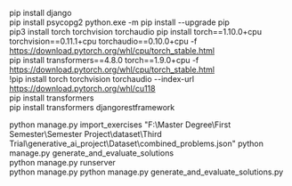 pip install django   
pip install psycopg2 
python.exe -m pip install --upgrade pip  
pip3 install torch torchvision torchaudio 
pip install torch==1.10.0+cpu torchvision==0.11.1+cpu torchaudio==0.10.0+cpu -f https://download.pytorch.org/whl/cpu/torch_stable.html                                                               
 pip install transformers==4.8.0 torch==1.9.0+cpu -f https://download.pytorch.org/whl/cpu/torch_stable.html                                                                                           
!pip install torch torchvision torchaudio --index-url https://download.pytorch.org/whl/cu118                                                        
 pip install transformers  
pip install transformers djangorestframework

 
 python manage.py import_exercises "F:\Master Degree\First Semester\Semester Project\dataset\Third Trial\generative_ai_project\Dataset\combined_problems.json"
 python manage.py generate_and_evaluate_solutions  
 python manage.py runserver  
python manage.py python manage.py generate_and_evaluate_solutions.py                                                                                                                                                                         
